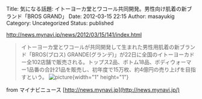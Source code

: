 Title: 気になる話題: イトーヨーカ堂とワコール共同開発。男性向け肌着の新ブランド「BROS GRAND」
Date: 2012-03-15 22:15
Author: masayukig
Category: Uncategorized
Status: published

<http://news.mynavi.jp/news/2012/03/15/141/index.html>

> イトーヨーカ堂とワコールが共同開発して生まれた男性用肌着の新ブランド「BROS(ブロス)
> GRANDE(グランデ)」が22日に全国のイトーヨーカドー全102店舗で販売される。トップス2品、ボトム18品、ボディウォーマー1品番の合計21品を販売し、初年度で15万枚、約4億円の売り上げを目指すという。
> ![picture](http://rss.rssad.jp/rss/artimg/RWFTmzjGxpl3/91bfab8ae6255809e95e78f38ecae37d){width="1"
> height="1"}

from マイナビニュース [http://news.mynavi.jp](http://news.mynavi.jp/)
